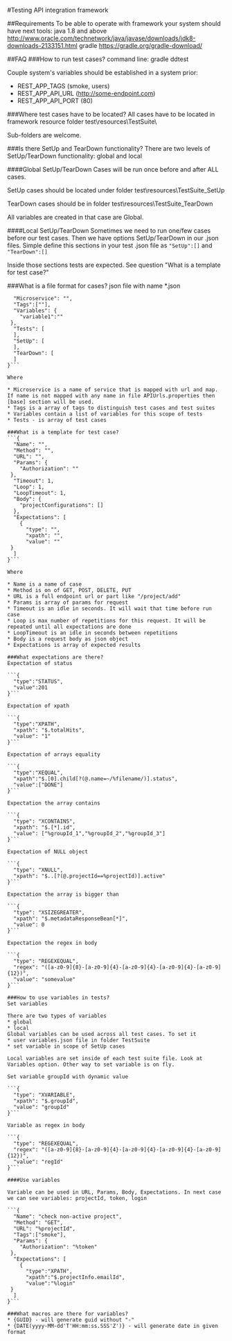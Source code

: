 #Testing API integration framework

##Requirements
To be able to operate with framework your system should have next tools:
java 1.8 and above http://www.oracle.com/technetwork/java/javase/downloads/jdk8-downloads-2133151.html
gradle https://gradle.org/gradle-download/

##FAQ
###How to run test cases?
command line: gradle ddtest

Couple system's variables should be established in a system prior:
* REST_APP_TAGS (smoke, users)
* REST_APP_API_URL (http://some-endpoint.com)
* REST_APP_API_PORT (80)

###Where test cases have to be located?
All cases have to be located in framework resource folder test\resources\TestSuite\

Sub-folders are welcome.

###Is there SetUp and TearDown functionality?
There are two levels of SetUp/TearDown functionality: global and local

####Global SetUp/TearDown
Cases will be run once before and after ALL cases.

SetUp cases should be located under folder test\resources\TestSuite\_SetUp

TearDown cases should be in folder test\resources\TestSuite\_TearDown

All variables are created in that case are Global.

####Local SetUp/TearDown
Sometimes we need to run one/few cases before our test cases. Then we have options SetUp/TearDown in our .json files.
Simple define this sections in your test .json file as
```"SetUp":[]``` and ```"TearDown":[]```

Inside those sections tests are expected. See question "What is a template for test case?"


###What is a file format for cases?
json file with name *.json

```{
  "Microservice": "",
  "Tags":[""],
  "Variables": {
    "variable1":""
 },
  "Tests": [
  ],
  "SetUp": [
  ],
  "TearDown": [
  ]
}```

Where 

* Microservice is a name of service that is mapped with url and map. If name is not mapped with any name in file APIUrls.properties then [base] section will be used.
* Tags is a array of tags to distinguish test cases and test suites
* Variables contain a list of variables for this scope of tests
* Tests - is array of test cases

###What is a template for test case?
```{
  "Name": "",
  "Method": "",
  "URL": "",
  "Params": {
    "Authorization": ""
 },
  "Timeout": 1,
  "Loop": 1,
  "LoopTimeout": 1,
  "Body": {
    "projectConfigurations": []
  },
  "Expectations": [
    {
      "type": "",
      "xpath": "",
      "value": ""
 }
  ]
}```

Where

* Name is a name of case
* Method is on of GET, POST, DELETE, PUT
* URL is a full endpoint url or part like "/project/add"
* Params is array of params for request
* Timeout is an idle in seconds. It will wait that time before run case
* Loop is max number of repetitions for this request. It will be repeated until all expectations are done
* LoopTimeout is an idle in seconds between repetitions
* Body is a request body as json object
* Expectations is array of expected results

###What expectations are there?
Expectation of status

```{
  "type":"STATUS",
  "value":201
}```

Expectation of xpath

```{
  "type":"XPATH",
  "xpath": "$.totalHits",
  "value": "1"
}```

Expectation of arrays equality 

```{
  "type":"XEQUAL",
  "xpath":"$.[0].child[?(@.name=~/%filename/)].status",
  "value":["DONE"]
}```

Expectation the array contains

```{
  "type": "XCONTAINS",
  "xpath": "$.[*].id",
  "value": ["%groupId_1","%groupId_2","%groupId_3"]
}```

Expectation of NULL object

```{
  "type": "XNULL",
  "xpath": "$..[?(@.projectId==%projectId)].active"
}```

Expectation the array is bigger than

```{
  "type": "XSIZEGREATER",
  "xpath": "$.metadataResponseBean[*]",
  "value": 0
}```

Expectation the regex in body

```{
  "type": "REGEXEQUAL",
  "regex": "([a-z0-9]{8}-[a-z0-9]{4}-[a-z0-9]{4}-[a-z0-9]{4}-[a-z0-9]{12})",
  "value": "somevalue"
}```

###How to use variables in tests?
Set variables

There are two types of variables
* global
* local
Global variables can be used across all test cases. To set it
* user variables.json file in folder TestSuite
* set variable in scope of SetUp cases

Local variables are set inside of each test suite file. Look at Variables option. Other way to set variable is on fly.

Set variable groupId with dynamic value

```{
  "type": "XVARIABLE",
  "xpath": "$.groupId",
  "value": "groupId"
}```

Variable as regex in body

```{
  "type": "REGEXEQUAL",
  "regex": "([a-z0-9]{8}-[a-z0-9]{4}-[a-z0-9]{4}-[a-z0-9]{4}-[a-z0-9]{12})",
  "value": "regId"
}```

####Use variables

Variable can be used in URL, Params, Body, Expectations. In next case we can see variables: projectId, token, login

```{
  "Name": "check non-active project",
  "Method": "GET",
  "URL": "%projectId",
  "Tags":["smoke"],
  "Params": {
    "Authorization": "%token"
 },
  "Expectations": [
    {
      "type":"XPATH",
      "xpath":"$.projectInfo.emailId",
      "value":"%login"
 }
  ]
}```

###What macros are there for variables?
* {GUID} - will generate guid without "-"
* {DATE(yyyy-MM-dd'T'HH:mm:ss.SSS'Z')} - will generate date in given format